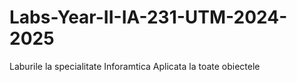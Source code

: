 # Labs-Year-II-IA-231-UTM-2024-2025
Laburile la specialitate Inforamtica Aplicata la toate obiectele 
